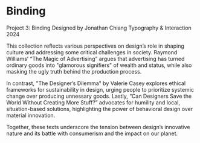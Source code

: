 # Binding
Project 3: Binding
Designed by Jonathan Chiang
Typography & Interaction 2024

This collection reflects various perspectives on design’s role in shaping culture and addressing some critical challenges in society. Raymond Williams’ “The Magic of Advertising” argues that advertising has turned ordinary goods into "glamorous signifiers" of wealth and status, while also masking the ugly truth behind the production process.

In contrast, "The Designer’s Dilemma" by Valerie Casey explores ethical frameworks for sustainability in design, urging people to prioritize systemic change over producing unnessary goods. Lastly, “Can Designers Save the World Without Creating More Stuff?” advocates for humility and local, situation-based solutions, highlighting the power of behavioral design over material innovation.

Together, these texts underscore the tension between design’s innovative nature and its battle with consumerism and the impact on our planet.
